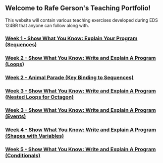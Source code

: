 ## Welcome to Rafe Gerson's Teaching Portfolio!

This website will contain various teaching exercises developed during EDS 124BR that anyone can follow along with.

### [Week 1 - Show What You Know: Explain Your Program (Sequences)](https://drive.google.com/file/d/1zIyvBBQj3ZsZV0TUq21XRjnYhQE2Ij07/view?usp=sharing)

### [Week 2 - Show What You Know: Write and Explain A Program (Loops)](https://drive.google.com/file/d/1WXNImYbLeMEKq9apu4E0Celdx-uJ6sxP/view?usp=drive_link)

### [Week 2 - Animal Parade (Key Binding to Sequences)](https://drive.google.com/file/d/1dYn1MoyxbUNaAMX9Oh2k-JgyniKocYEr/view?usp=drive_link)

### [Week 3 - Show What You Know: Write and Explain A Program (Nested Loops for Octagon)](https://drive.google.com/file/d/1vRpZzz2R7rARjL-dgxoKTuL-DfTZxRjU/view?usp=drive_link)

### [Week 3 - Show What You Know: Write and Explain A Program (Events)](https://drive.google.com/file/d/1oLWnNahYqwP9k_lO_RKTm0EkLpfZJTiI/view?usp=drive_link)

### [Week 4 - Show What You Know: Write and Explain A Program (Shapes with Variables)](https://drive.google.com/file/d/1jlA1UuwiaYri-xSVDOycxvPfCCcN27DD/view?usp=drive_link)

### [Week 5 - Show What You Know: Write and Explain A Program (Conditionals)](https://drive.google.com/file/d/1585Bpi13hg9mKqab2w80z8Nlc5eaVy8l/view?usp=drive_link)
